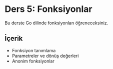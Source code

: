 # Ders 5: Fonksiyonlar

Bu derste Go dilinde fonksiyonları öğreneceksiniz.

## İçerik

- Fonksiyon tanımlama
- Parametreler ve dönüş değerleri
- Anonim fonksiyonlar
